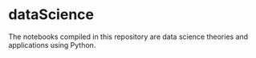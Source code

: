 # dataScience

The notebooks compiled in this repository are data science theories and applications using Python. 

